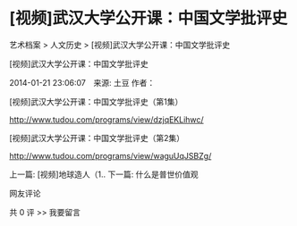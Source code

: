 # [视频]武汉大学公开课：中国文学批评史

艺术档案 > 人文历史 > [视频]武汉大学公开课：中国文学批评史

[视频]武汉大学公开课：中国文学批评史

2014-01-21 23:06:07　来源: 土豆 作者：



  [视频]武汉大学公开课：中国文学批评史（第1集）

http://www.tudou.com/programs/view/dzjqEKLihwc/

[视频]武汉大学公开课：中国文学批评史（第2集）

http://www.tudou.com/programs/view/waguUqJSBZg/

上一篇: [视频]地球造人（1..  下一篇: 什么是普世价值观   

网友评论

共 0 评 >>  我要留言